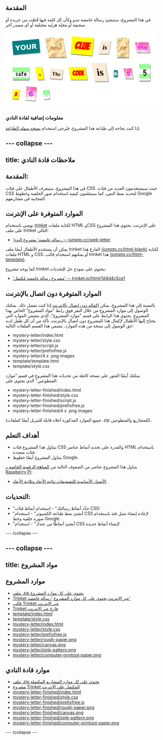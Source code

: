 ## المقدمة

في هذا المشروع، ستنشئ رسالة غامضة تبدو وكأن كل كلمة فيها قُصَّت من جريدة أو صحيفة أو مجلة هزلية مختلفة أو أي مصدر آخر. 

![screenshot](images/letter-final.png)

### معلومات إضافية لقادة النادي

إذا كنت بحاجة إلى طباعة هذا المشروع، فيُرجى استخدام [نسخة سهلة الطباعة](https://projects.raspberrypi.org/en/projects/mystery-letter/print).


--- collapse ---
---
title: ملاحظات قادة النادي
---


## المقدمة:
في هذا المشروع، سيتعرف الأطفال على فئات CSS. حيث سيستخدمون العديد من فئات CSS لتحديد نمط النص، كما سيتعلمون كيفية استخدام صور الخلفية وخطوط Google المجانية في مشاريعهم. 


## الموارد المتوفرة على الإنترنت

نوصي باستخدام [trinket](https://trinket.io/) لكتابة ملفات HTML وCSS على الإنترنت. يحتوي هذا المشروع على ملف trinket التالي:

+ ['رسالة غامضة' مشروع البدء  -- jumpto.cc/web-letter](http://jumpto.cc/web-letter)

يمكن أن يستخدم الأطفال أيضًا ملف trinket الفارغ هذا [(jumpto.cc/html-blank)](http://jumpto.cc/html-blank) لكتابة ملفات HTML و CSS، أو يمكنهم استخدام قالب trinket هذا [(jumpto.cc/html-template)](http://jumpto.cc/html-template).

كما يوجد مشروع trinket يحتوي على نموذج حل للتحديات:

+ ['مشروع رسالة غامضة مُكتمل' -- trinket.io/html/1d4d4c5ce1](https://trinket.io/html/1d4d4c5ce1)

## الموارد المتوفرة دون اتصال بالإنترنت
بالنسبة إلى هذا المشروع، يمكن [إكماله دون اتصال بالإنترنت](https://www.codeclubprojects.org/en-GB/resources/webdev-working-offline/) إذا كنت تفضل ذلك. يمكنك الوصول إلى موارد المشروع من خلال النقر فوق رابط "مواد المشروع" الخاص بهذا المشروع. يحتوي هذا الرابط على قسم "موارد المشروع"، الذي يتضمن الموارد التي يحتاج إليها الأطفال لإكمال هذا المشروع دون اتصال بالإنترنت. تأكد من أن كل طفل لديه حق الوصول إلى نسخة من هذه الموارد. يتضمن هذا القسم الملفات التالية:

+ mystery-letter/index.html
+ mystery-letter/style.css
+ mystery-letter/script.js
+ mystery-letter/prefixfree.js
+ mystery-letter/4 x .png images
+ template/template.html
+ template/style.css

يمكنك أيضًا العثور على نسخة كاملة من تحديات هذا المشروع في قسم "موارد المتطوعين" الذي يحتوي على:

+ mystery-letter-finished/index.html
+ mystery-letter-finished/style.css
+ mystery-letter-finished/script.js
+ mystery-letter-finished/prefixfree.js
+ mystery-letter-finished/4 x .png images

(جميع الموارد المذكورة أعلاه قابلة للتنزيل أيضًا كملفات .zip للمشاريع والمتطوعين).

## أهداف التعلم
+ يتناول هذا المشروع فئات CSS والقدرة على تحديد أنماط عناصر HTML باستخدام فئات متعددة.
+ يتناول المشروع أيضًا خطوط Google. 

يتناول هذا المشروع عناصر من الصفوف التالية من [المناهج الرقمية الخاصة بـ Raspberry Pi](http://rpf.io/curriculum):

+ [الأصول الأساسية للتصميمات ثنائية الأبعاد وثلاثية الأبعاد](https://www.raspberrypi.org/curriculum/design/creator).

## التحديات:
+ "حدِّد أنماط رسالتك" - استخدام أنماط فئات CSS؛
+ "أنشئ نمط طباعة الكمبيوتر" - استخدام CSS لإعادة إنشاء مثيل فئة باستخدام صورة خلفية وخط Google. 
+ "أنشئ أنماطًا من عندك" - استخدام CSS لإنشاء أنماط جديدة.



--- /collapse ---


--- collapse ---
---
title: مواد المشروع
---
## موارد المشروع
* [ملف .zip يحتوي على كل موارد المشروع](resources/letter-project-resources.zip)
* [Trinket عبر الإنترنت يحتوي على كل موارد المشروع 'رسالة غامضة'](http://jumpto.cc/web-letter)
* [قالب Trinket عبر الإنترنت](http://jumpto.cc/trinket-template)
* [Trinket فارغ عبر الإنترنت](http://jumpto.cc/trinket-blank)
* [template/index.html](resources/template-index.html)
* [template/style.css](resources/template-style.css)
* [mystery-letter/index.html](resources/mystery-letter-index.html)
* [mystery-letter/style.css](resources/mystery-letter-style.css)
* [mystery-letter/prefixfree.js](resources/mystery-letter-prefixfree.js)
* [mystery-letter/rough-paper.png](resources/mystery-letter-rough-paper.png)
* [mystery-letter/canvas.png](resources/mystery-letter-canvas.png)
* [mystery-letter/pink-pattern.png](resources/mystery-letter-pink-pattern.png)
* [mystery-letter/computer-printout-paper.png](resources/mystery-letter-computer-printout-paper.png)

## موارد قادة النادي
* [ملف .zip يحتوي على كل موارد المشاريع المكتملة](resources/letter-volunteer-resources.zip)
* [مشروع Trinket المكتمل على الإنترنت](https://trinket.io/html/1d4d4c5ce1)
* [mystery-letter-finished/index.html](resources/mystery-letter-finished-index.html)
* [mystery-letter-finished/style.css](resources/mystery-letter-finished-style.css)
* [mystery-letter-finished/prefixfree.js](resources/mystery-letter-finished-prefixfree.js)
* [mystery-letter-finished/rough-paper.png](resources/mystery-letter-finished-rough-paper.png)
* [mystery-letter-finished/canvas.png](resources/mystery-letter-finished-canvas.png)
* [mystery-letter-finished/pink-pattern.png](resources/mystery-letter-finished-pink-pattern.png)
* [mystery-letter-finished/computer-printout-paper.png](resources/mystery-letter-finished-computer-printout-paper.png)

--- /collapse ---